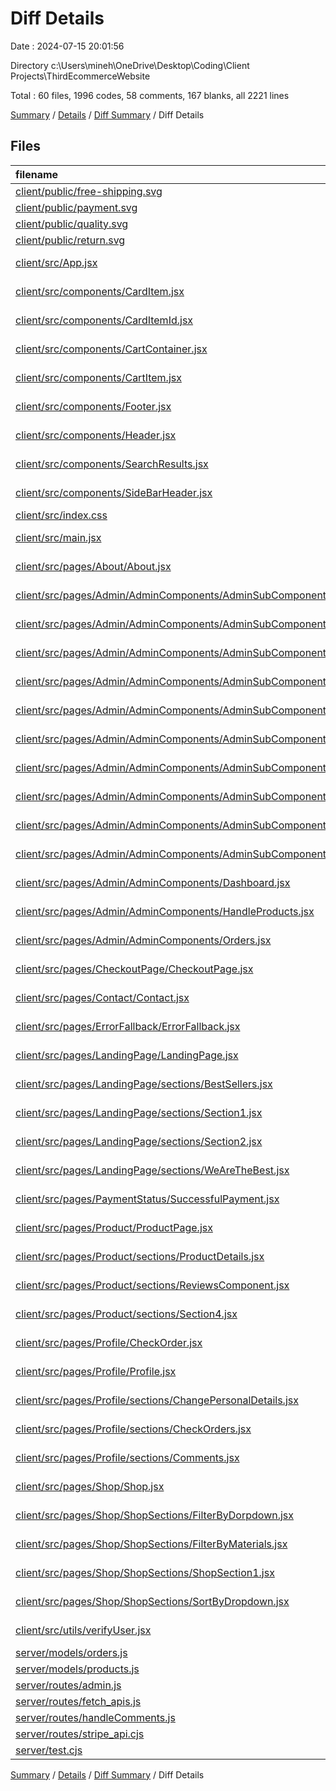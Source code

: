 # Diff Details

Date : 2024-07-15 20:01:56

Directory c:\\Users\\mineh\\OneDrive\\Desktop\\Coding\\Client Projects\\ThirdEcommerceWebsite

Total : 60 files,  1996 codes, 58 comments, 167 blanks, all 2221 lines

[Summary](results.md) / [Details](details.md) / [Diff Summary](diff.md) / Diff Details

## Files
| filename | language | code | comment | blank | total |
| :--- | :--- | ---: | ---: | ---: | ---: |
| [client/public/free-shipping.svg](/client/public/free-shipping.svg) | XML | 6 | 0 | 1 | 7 |
| [client/public/payment.svg](/client/public/payment.svg) | XML | 5 | 0 | 1 | 6 |
| [client/public/quality.svg](/client/public/quality.svg) | XML | 5 | 0 | 1 | 6 |
| [client/public/return.svg](/client/public/return.svg) | XML | 7 | 0 | 1 | 8 |
| [client/src/App.jsx](/client/src/App.jsx) | JavaScript JSX | 6 | 16 | 0 | 22 |
| [client/src/components/CardItem.jsx](/client/src/components/CardItem.jsx) | JavaScript JSX | 15 | 0 | 1 | 16 |
| [client/src/components/CardItemId.jsx](/client/src/components/CardItemId.jsx) | JavaScript JSX | 12 | 0 | 1 | 13 |
| [client/src/components/CartContainer.jsx](/client/src/components/CartContainer.jsx) | JavaScript JSX | 26 | 0 | 2 | 28 |
| [client/src/components/CartItem.jsx](/client/src/components/CartItem.jsx) | JavaScript JSX | -2 | 0 | 0 | -2 |
| [client/src/components/Footer.jsx](/client/src/components/Footer.jsx) | JavaScript JSX | 82 | 0 | 5 | 87 |
| [client/src/components/Header.jsx](/client/src/components/Header.jsx) | JavaScript JSX | 43 | 1 | 6 | 50 |
| [client/src/components/SearchResults.jsx](/client/src/components/SearchResults.jsx) | JavaScript JSX | 3 | 0 | 0 | 3 |
| [client/src/components/SideBarHeader.jsx](/client/src/components/SideBarHeader.jsx) | JavaScript JSX | 30 | 0 | -2 | 28 |
| [client/src/index.css](/client/src/index.css) | CSS | 13 | 3 | 4 | 20 |
| [client/src/main.jsx](/client/src/main.jsx) | JavaScript JSX | 1 | 0 | 0 | 1 |
| [client/src/pages/About/About.jsx](/client/src/pages/About/About.jsx) | JavaScript JSX | 4 | 0 | 0 | 4 |
| [client/src/pages/Admin/AdminComponents/AdminSubComponents/AddProduct.jsx](/client/src/pages/Admin/AdminComponents/AdminSubComponents/AddProduct.jsx) | JavaScript JSX | 17 | 2 | 3 | 22 |
| [client/src/pages/Admin/AdminComponents/AdminSubComponents/DeleteProduct.jsx](/client/src/pages/Admin/AdminComponents/AdminSubComponents/DeleteProduct.jsx) | JavaScript JSX | 83 | 0 | 7 | 90 |
| [client/src/pages/Admin/AdminComponents/AdminSubComponents/DropzoneHandler.jsx](/client/src/pages/Admin/AdminComponents/AdminSubComponents/DropzoneHandler.jsx) | JavaScript JSX | 8 | 19 | 0 | 27 |
| [client/src/pages/Admin/AdminComponents/AdminSubComponents/LatestComments.jsx](/client/src/pages/Admin/AdminComponents/AdminSubComponents/LatestComments.jsx) | JavaScript JSX | 117 | 0 | 13 | 130 |
| [client/src/pages/Admin/AdminComponents/AdminSubComponents/SearchHandler.jsx](/client/src/pages/Admin/AdminComponents/AdminSubComponents/SearchHandler.jsx) | JavaScript JSX | 10 | 0 | 0 | 10 |
| [client/src/pages/Admin/AdminComponents/AdminSubComponents/SetPromo.jsx](/client/src/pages/Admin/AdminComponents/AdminSubComponents/SetPromo.jsx) | JavaScript JSX | 159 | 2 | 12 | 173 |
| [client/src/pages/Admin/AdminComponents/AdminSubComponents/SpecificationsHandler.jsx](/client/src/pages/Admin/AdminComponents/AdminSubComponents/SpecificationsHandler.jsx) | JavaScript JSX | 0 | -2 | 0 | -2 |
| [client/src/pages/Admin/AdminComponents/AdminSubComponents/TopProducts.jsx](/client/src/pages/Admin/AdminComponents/AdminSubComponents/TopProducts.jsx) | JavaScript JSX | 25 | 0 | 1 | 26 |
| [client/src/pages/Admin/AdminComponents/AdminSubComponents/UpdateProduct.jsx](/client/src/pages/Admin/AdminComponents/AdminSubComponents/UpdateProduct.jsx) | JavaScript JSX | 128 | 4 | 15 | 147 |
| [client/src/pages/Admin/AdminComponents/AdminSubComponents/UploadData.jsx](/client/src/pages/Admin/AdminComponents/AdminSubComponents/UploadData.jsx) | JavaScript JSX | -1 | 0 | 0 | -1 |
| [client/src/pages/Admin/AdminComponents/Dashboard.jsx](/client/src/pages/Admin/AdminComponents/Dashboard.jsx) | JavaScript JSX | 2 | 0 | 0 | 2 |
| [client/src/pages/Admin/AdminComponents/HandleProducts.jsx](/client/src/pages/Admin/AdminComponents/HandleProducts.jsx) | JavaScript JSX | 6 | 0 | 0 | 6 |
| [client/src/pages/Admin/AdminComponents/Orders.jsx](/client/src/pages/Admin/AdminComponents/Orders.jsx) | JavaScript JSX | 2 | 0 | 1 | 3 |
| [client/src/pages/CheckoutPage/CheckoutPage.jsx](/client/src/pages/CheckoutPage/CheckoutPage.jsx) | JavaScript JSX | 63 | 0 | 4 | 67 |
| [client/src/pages/Contact/Contact.jsx](/client/src/pages/Contact/Contact.jsx) | JavaScript JSX | 136 | 0 | 6 | 142 |
| [client/src/pages/ErrorFallback/ErrorFallback.jsx](/client/src/pages/ErrorFallback/ErrorFallback.jsx) | JavaScript JSX | 16 | 0 | 2 | 18 |
| [client/src/pages/LandingPage/LandingPage.jsx](/client/src/pages/LandingPage/LandingPage.jsx) | JavaScript JSX | 8 | 0 | 0 | 8 |
| [client/src/pages/LandingPage/sections/BestSellers.jsx](/client/src/pages/LandingPage/sections/BestSellers.jsx) | JavaScript JSX | 68 | 0 | 9 | 77 |
| [client/src/pages/LandingPage/sections/Section1.jsx](/client/src/pages/LandingPage/sections/Section1.jsx) | JavaScript JSX | 5 | 0 | 0 | 5 |
| [client/src/pages/LandingPage/sections/Section2.jsx](/client/src/pages/LandingPage/sections/Section2.jsx) | JavaScript JSX | 2 | 0 | -1 | 1 |
| [client/src/pages/LandingPage/sections/WeAreTheBest.jsx](/client/src/pages/LandingPage/sections/WeAreTheBest.jsx) | JavaScript JSX | 99 | 0 | 3 | 102 |
| [client/src/pages/PaymentStatus/SuccessfulPayment.jsx](/client/src/pages/PaymentStatus/SuccessfulPayment.jsx) | JavaScript JSX | -7 | 0 | -1 | -8 |
| [client/src/pages/Product/ProductPage.jsx](/client/src/pages/Product/ProductPage.jsx) | JavaScript JSX | 2 | 0 | 0 | 2 |
| [client/src/pages/Product/sections/ProductDetails.jsx](/client/src/pages/Product/sections/ProductDetails.jsx) | JavaScript JSX | -27 | 0 | -1 | -28 |
| [client/src/pages/Product/sections/ReviewsComponent.jsx](/client/src/pages/Product/sections/ReviewsComponent.jsx) | JavaScript JSX | 22 | 0 | 2 | 24 |
| [client/src/pages/Product/sections/Section4.jsx](/client/src/pages/Product/sections/Section4.jsx) | JavaScript JSX | 22 | 0 | 1 | 23 |
| [client/src/pages/Profile/CheckOrder.jsx](/client/src/pages/Profile/CheckOrder.jsx) | JavaScript JSX | 37 | 0 | 3 | 40 |
| [client/src/pages/Profile/Profile.jsx](/client/src/pages/Profile/Profile.jsx) | JavaScript JSX | 4 | 0 | 2 | 6 |
| [client/src/pages/Profile/sections/ChangePersonalDetails.jsx](/client/src/pages/Profile/sections/ChangePersonalDetails.jsx) | JavaScript JSX | 53 | 0 | 6 | 59 |
| [client/src/pages/Profile/sections/CheckOrders.jsx](/client/src/pages/Profile/sections/CheckOrders.jsx) | JavaScript JSX | 12 | 0 | 1 | 13 |
| [client/src/pages/Profile/sections/Comments.jsx](/client/src/pages/Profile/sections/Comments.jsx) | JavaScript JSX | -3 | 0 | -1 | -4 |
| [client/src/pages/Shop/Shop.jsx](/client/src/pages/Shop/Shop.jsx) | JavaScript JSX | 21 | 0 | 4 | 25 |
| [client/src/pages/Shop/ShopSections/FilterByDorpdown.jsx](/client/src/pages/Shop/ShopSections/FilterByDorpdown.jsx) | JavaScript JSX | 63 | 1 | 7 | 71 |
| [client/src/pages/Shop/ShopSections/FilterByMaterials.jsx](/client/src/pages/Shop/ShopSections/FilterByMaterials.jsx) | JavaScript JSX | 60 | 1 | 7 | 68 |
| [client/src/pages/Shop/ShopSections/ShopSection1.jsx](/client/src/pages/Shop/ShopSections/ShopSection1.jsx) | JavaScript JSX | 93 | 1 | 7 | 101 |
| [client/src/pages/Shop/ShopSections/SortByDropdown.jsx](/client/src/pages/Shop/ShopSections/SortByDropdown.jsx) | JavaScript JSX | 63 | 2 | 8 | 73 |
| [client/src/utils/verifyUser.jsx](/client/src/utils/verifyUser.jsx) | JavaScript JSX | 14 | 0 | 1 | 15 |
| [server/models/orders.js](/server/models/orders.js) | JavaScript | 1 | 0 | 0 | 1 |
| [server/models/products.js](/server/models/products.js) | JavaScript | 17 | 0 | 0 | 17 |
| [server/routes/admin.js](/server/routes/admin.js) | JavaScript | 157 | 5 | 12 | 174 |
| [server/routes/fetch_apis.js](/server/routes/fetch_apis.js) | JavaScript | 49 | 3 | 4 | 56 |
| [server/routes/handleComments.js](/server/routes/handleComments.js) | JavaScript | 87 | 0 | 3 | 90 |
| [server/routes/stripe_api.cjs](/server/routes/stripe_api.cjs) | JavaScript | 37 | 0 | 4 | 41 |
| [server/test.cjs](/server/test.cjs) | JavaScript | 10 | 0 | 2 | 12 |

[Summary](results.md) / [Details](details.md) / [Diff Summary](diff.md) / Diff Details